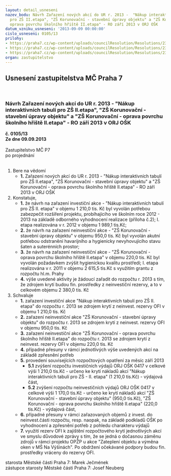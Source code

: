 ```yaml
---
layout: detail_usneseni
nazev_bodu: Návrh Zařazení nových akcí do UR r. 2013 -  "Nákup interaktivních tabulí
  pro ZŠ II.etapa", "ZŠ Korunovační - stavební úpravy objektu" a "ZŠ Korunovační -
  oprava povrchu školního hřiště II.etapa" - RO září 2013 v ORJ OŠK
datum_vzniku_usneseni: '2013-09-09 00:00:00'
cislo_usneseni: 0105/13
prilohy:
- https://praha7.cz/wp-content/uploads/councilResolution/Resolutions/23240/6-13-p%c5%99.1_is_o%c5%a1k_71.doc
- https://praha7.cz/wp-content/uploads/councilResolution/Resolutions/23240/6-13-p%c5%99.2_hodnot%c3%adc%c3%ad_zpr%c3%a1va_praha_7_+_tab.doc.pdf
- https://praha7.cz/wp-content/uploads/councilResolution/Resolutions/23240/6-13-usnesen%c3%ad_rm%c4%8d_0694.13.doc
organ: zastupitelstvo
---
```

<div id="ucUsn_pList" class="usn">
	<span><h2>Usnesení zastupitelstva MČ Praha 7 </h2>
<br></span><div class="standBody">
<span><h3>Návrh Zařazení nových akcí do UR r. 2013 -  "Nákup interaktivních tabulí pro ZŠ II.etapa", "ZŠ Korunovační - stavební úpravy objektu" a "ZŠ Korunovační - oprava povrchu školního hřiště II.etapa" - RO září 2013 v ORJ OŠK</h3></span><div class="center">
		<strong>č. 0105/13</strong><br>
	</div>
<div class="center">
		<strong>Ze dne 09.09.2013</strong><br><br>
	</div>Zastupitelstvo MČ P7<br> po projednání<br><br><ol>
<li>Bere na vědomí<ul><li>
<strong>1.</strong> Zařazení nových akcí do UR r. 2013 -  "Nákup interaktivních tabulí pro ZŠ II.etapa", "ZŠ Korunovační - stavební úpravy objektu" a "ZŠ Korunovační - oprava povrchu školního hřiště II.etapa" - RO září 2013 v ORJ OŠK</li></ul>
</li>
<li>Konstatuje,<ul>
<li>
<strong>1.</strong> že návrh na zařazení investiční akce - "Nákup interaktivních tabulí pro ZŠ II. etapa" v objemu 1 210,0 tis. Kč byl vyvolán potřebou zabezpečit rozšíření projektu, probíhajícího ve školním roce 2012 - 2013 na základě odborného vyhodnocení realizace (příloha č.2); I. etapa realizována v r. 2012 v objemu 1 989,1 tis.Kč;</li>
<li>
<strong>2.</strong> že návrh na zařazení neinvestiční akce - "ZŠ Korunovační - stavební úpravy objektu" v objemu 950,0 tis. Kč byl vyvolán akutní potřebou odstranění havarijního a hygienicky nevyhovujícího stavu šaten a suterénních prostor; </li>
<li>
<strong>3.</strong> že návrh na zařazení neinvestiční akce - "ZŠ Korunovační - oprava povrchu školního hřiště II.etapa" v objemu 220,0 tis. Kč byl vyvolán požadavkem zvýšit hygienickou kvalitu prostředí; I. etapa realizována v r. 2011 v objemu 2 615,5 tis.Kč s využitím grantu z rozpočtu hl.m. Prahy</li>
<li>
<strong>4.</strong> výše uvedené aktivity je žádoucí zařadit do rozpočtu r. 2013 s tím, že zdrojem krytí budou fin. prostředky z neinvestiční rezervy, a to v celkovém objemu 2 380,0 tis. Kč   </li>
</ul>
</li>
<li>Schvaluje<ul>
<li>
<strong>1.</strong> zařazení investiční akce "Nákup interaktivních tabulí pro  ZŠ II. etapa" do rozpočtu r. 2013 se zdrojem krytí  z neinvest. rezervy OFI v objemu 1 210,0 tis. Kč </li>
<li>
<strong>2.</strong> zařazení neinvestiční akce "ZŠ Korunovační - stavební úpravy objektu" do rozpočtu r. 2013 se zdrojem krytí  z neinvest. rezervy OFI  v objemu 950,0 tis. Kč </li>
<li>
<strong>3.</strong> zařazení neinvestiční akce "ZŠ Korunovační - oprava povrchu školního hřiště II.etapa" do rozpočtu r. 2013 se zdrojem krytí  z neinvest. rezervy OFI  v objemu 220,0 tis. Kč</li>
<li>
<strong>4.</strong> případné přesuny v rámci jednotlivých výše uvedených akcí na základě zpřesnění potřeb</li>
<li>
<strong>5.</strong> provedení souvisejících rozpočtových opatření za měsíc září 2013 <ul>
<li>
<strong>5.1</strong> zvýšení rozpočtu investičních  výdajů  ORJ OŠK 0417  v celkové  výši        1 210,0 tis.Kč - určeno ke krytí nákladů akcí "Nákup interaktivních tabulí pro  ZŠ - II. etapa" (1 210,0 tis.Kč)  -  výdajová část,</li>
<li>
<strong>5.2</strong> zvýšení rozpočtu neinvestičních  výdajů  ORJ OŠK 0417  v celkové  výši    1 170,0 tis.Kč - určeno ke krytí nákladů akcí  "ZŠ Korunovační - stavební úpravy objektu" (950,0 tis.Kč),  "ZŠ Korunovační - oprava povrchu školního hřiště II.etapa" (220,0 tis.Kč) -  výdajová část,</li>
</ul>
</li>
<li>
<strong>6.</strong> případné přesuny v rámci zařazovaných objemů z invest. do neinvest.části rozpočtu, resp. naopak, na základě podkladů OŠK po vyhodnocení  a zpřesnění potřeb z pohledu charakteru výdajů</li>
<li>
<strong>7.</strong> využití rezerv OFI k zajištění rozpočtového krytí jednotlivých akcí ve smyslu důvodové zprávy s tím, že se jedná o dočasnou záměnu zdrojů v rámci projektu  OPŽP u akce "Zateplení objektu a výměna oken v MŠ Na Výšinách". Po obdržení očekávané podpory budou fin. prostředky vráceny do rezervy OFI. </li>
</ul>
</li>
</ol>starosta Městské části Praha 7: Marek Ječmének<br>zástupce starosty Městské části Praha 7: Josef Neuberg
</div>
</div>